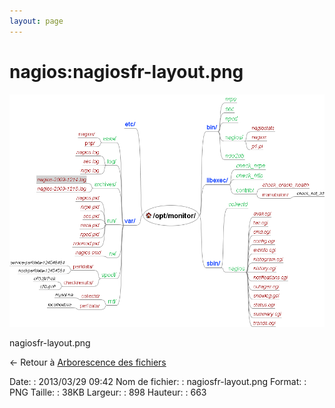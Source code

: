 ```yaml
---
layout: page
---
```


nagios:nagiosfr-layout.png
==========================

[![nagiosfr-layout.png](../../assets/media/nagios/nagiosfr-layout.png@cache=&w=898&h=663 "nagiosfr-layout.png")](../../assets/media/nagios/nagiosfr-layout.png@cache= "Afficher le fichier original")

nagiosfr-layout.png

← Retour à [Arborescence des
fichiers](../../nagios/installation-layout.html "nagios:installation-layout")

Date:
:   2013/03/29 09:42
Nom de fichier:
:   nagiosfr-layout.png
Format:
:   PNG
Taille:
:   38KB
Largeur:
:   898
Hauteur:
:   663


